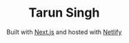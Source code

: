 <h1 align="center">
  Tarun Singh
</h1>
<p align="center">
   Built with <a href="https://www.nextjs.org/" target="_blank">Next.js</a> and hosted with <a href="https://www.netlify.com/" target="_blank">Netlify</a>
</p>